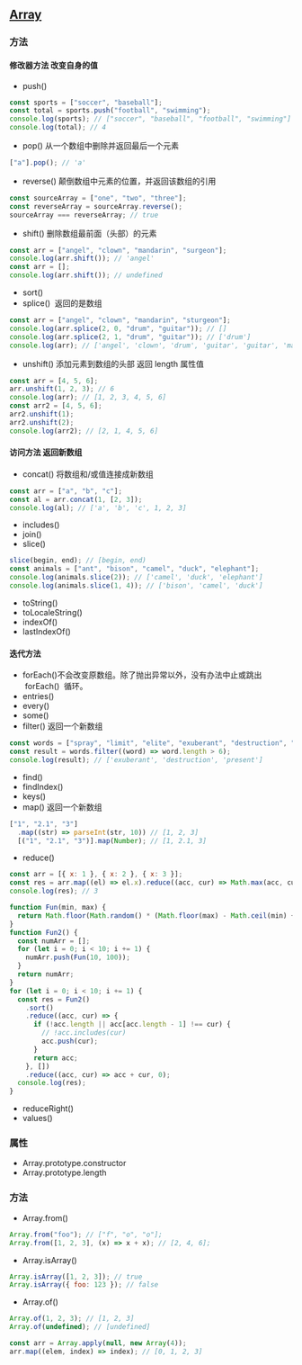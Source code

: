 ## [Array](https://developer.mozilla.org/zh-CN/docs/Web/JavaScript/Reference/Global_Objects/Array)

### 方法

#### 修改器方法 改变自身的值

- push()

```javascript
const sports = ["soccer", "baseball"];
const total = sports.push("football", "swimming");
console.log(sports); // ["soccer", "baseball", "football", "swimming"]
console.log(total); // 4
```

- pop() 从一个数组中删除并返回最后一个元素

```javascript
["a"].pop(); // 'a'
```

- reverse() 颠倒数组中元素的位置，并返回该数组的引用

```javascript
const sourceArray = ["one", "two", "three"];
const reverseArray = sourceArray.reverse();
sourceArray === reverseArray; // true
```

- shift() 删除数组最前面（头部）的元素

```javascript
const arr = ["angel", "clown", "mandarin", "surgeon"];
console.log(arr.shift()); // 'angel'
const arr = [];
console.log(arr.shift()); // undefined
```

- sort()
- splice()  返回的是数组

```javascript
const arr = ["angel", "clown", "mandarin", "sturgeon"];
console.log(arr.splice(2, 0, "drum", "guitar")); // []
console.log(arr.splice(2, 1, "drum", "guitar")); // ['drum']
console.log(arr); // ['angel', 'clown', 'drum', 'guitar', 'guitar', 'mandarin', 'sturgeon']
```

- unshift() 添加元素到数组的头部 返回 length 属性值

```javascript
const arr = [4, 5, 6];
arr.unshift(1, 2, 3); // 6
console.log(arr); // [1, 2, 3, 4, 5, 6]
const arr2 = [4, 5, 6];
arr2.unshift(1);
arr2.unshift(2);
console.log(arr2); // [2, 1, 4, 5, 6]
```

#### 访问方法 返回新数组

- concat() 将数组和/或值连接成新数组

```javascript
const arr = ["a", "b", "c"];
const al = arr.concat(1, [2, 3]);
console.log(al); // ['a', 'b', 'c', 1, 2, 3]
```

- includes()
- join()
- slice()

```javascript
slice(begin, end); // [begin, end)
const animals = ["ant", "bison", "camel", "duck", "elephant"];
console.log(animals.slice(2)); // ['camel', 'duck', 'elephant']
console.log(animals.slice(1, 4)); // ['bison', 'camel', 'duck']
```

- toString()
- toLocaleString()
- indexOf()
- lastIndexOf()

#### 迭代方法

- forEach()不会改变原数组。除了抛出异常以外，没有办法中止或跳出  forEach()  循环。
- entries()
- every()
- some()
- filter() 返回一个新数组

```javascript
const words = ["spray", "limit", "elite", "exuberant", "destruction", "present"];
const result = words.filter((word) => word.length > 6);
console.log(result); // ['exuberant', 'destruction', 'present']
```

- find()
- findIndex()
- keys()
- map() 返回一个新数组

```javascript
["1", "2.1", "3"]
  .map((str) => parseInt(str, 10)) // [1, 2, 3]
  [("1", "2.1", "3")].map(Number); // [1, 2.1, 3]
```

- reduce()

```javascript
const arr = [{ x: 1 }, { x: 2 }, { x: 3 }];
const res = arr.map((el) => el.x).reduce((acc, cur) => Math.max(acc, cur), -Infinity);
console.log(res); // 3

function Fun(min, max) {
  return Math.floor(Math.random() * (Math.floor(max) - Math.ceil(min) + 1) + min);
}
function Fun2() {
  const numArr = [];
  for (let i = 0; i < 10; i += 1) {
    numArr.push(Fun(10, 100));
  }
  return numArr;
}
for (let i = 0; i < 10; i += 1) {
  const res = Fun2()
    .sort()
    .reduce((acc, cur) => {
      if (!acc.length || acc[acc.length - 1] !== cur) {
        // !acc.includes(cur)
        acc.push(cur);
      }
      return acc;
    }, [])
    .reduce((acc, cur) => acc + cur, 0);
  console.log(res);
}
```

- reduceRight()
- values()

### 属性

- Array.prototype.constructor
- Array.prototype.length

### 方法

- Array.from()

```javascript
Array.from("foo"); // ["f", "o", "o"];
Array.from([1, 2, 3], (x) => x + x); // [2, 4, 6];
```

- Array.isArray()

```javascript
Array.isArray([1, 2, 3]); // true
Array.isArray({ foo: 123 }); // false
```

- Array.of()

```javascript
Array.of(1, 2, 3); // [1, 2, 3]
Array.of(undefined); // [undefined]
```

```javascript
const arr = Array.apply(null, new Array(4));
arr.map((elem, index) => index); // [0, 1, 2, 3]
```
